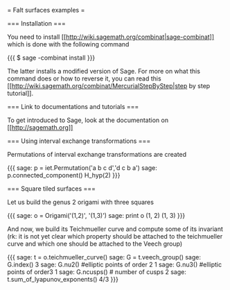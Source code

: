 = Falt surfaces examples =

=== Installation ===

You need to install [[http://wiki.sagemath.org/combinat|sage-combinat]] which is done with the following command

{{{
$ sage -combinat install
}}}

The latter installs a modified version of Sage. For more on what this command does or how to reverse it, you can read this [[http://wiki.sagemath.org/combinat/MercurialStepByStep|step by step tutorial]].

=== Link to documentations and tutorials ===

To get introduced to Sage, look at the documentation on [[http://sagemath.org]]

=== Using interval exchange transformations ===

Permutations of interval exchange transformations are created

{{{
sage: p = iet.Permutation('a b c d','d c b a')
sage: p.connected_component()
H_hyp(2)
}}}

=== Square tiled surfaces ===

Let us build the genus 2 origami with three squares

{{{
sage: o = Origami('(1,2)', '(1,3)')
sage: print o
(1, 2)
(1, 3)
}}}

And now, we build its Teichmueller curve and compute some of its invariant (rk: it is not yet clear which property should be attached to the teichmueller curve and which one should be attached to the Veech group)

{{{
sage: t = o.teichmueller_curve()
sage: G = t.veech_group()
sage: G.index()
3
sage: G.nu2()  #elliptic points of order 2
1
sage: G.nu3()  #elliptic points of order3
1
sage: G.ncusps()  # number of cusps
2
sage: t.sum_of_lyapunov_exponents()
4/3
}}}
